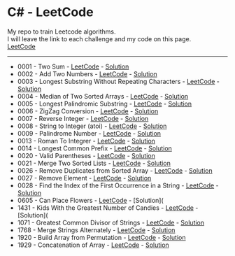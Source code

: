 # C# - LeetCode

My repo to train Leetcode algorithms.<br/>
I will leave the link to each challenge and my code on this page.<br/>
[LeetCode](https://leetcode.com/problemset)

---

- 0001 - Two Sum                                            - [LeetCode](https://leetcode.com/problems/two-sum/) - [Solution](https://github.com/Robert1802/LeetCode-CSharp/blob/master/Projects/0001_TwoSum/Program.cs)
- 0002 - Add Two Numbers                                    - [LeetCode](https://leetcode.com/problems/add-two-numbers/) - [Solution](https://github.com/Robert1802/LeetCode-CSharp/blob/master/Projects/0002_AddTwoNumbers/Program.cs)
- 0003 - Longest Substring Without Repeating Characters     - [LeetCode](https://leetcode.com/problems/longest-substring-without-repeating-characters/) - [Solution](https://github.com/Robert1802/LeetCode-CSharp/blob/master/Projects/0003_LongestSubstring/Program.cs)
- 0004 - Median of Two Sorted Arrays                        - [LeetCode](https://leetcode.com/problems/median-of-two-sorted-arrays/) - [Solution](https://github.com/Robert1802/LeetCode-CSharp/blob/master/Projects/0004_MedianOfTwoSortedArrays/Program.cs)
- 0005 - Longest Palindromic Substring                      - [LeetCode](https://leetcode.com/problems/longest-palindromic-substring/description/) - [Solution](https://github.com/Robert1802/LeetCode-CSharp/blob/master/Projects/0005_LongestPalindromicSubstring/Program.cs)
- 0006 - ZigZag Conversion                                  - [LeetCode](https://leetcode.com/problems/zigzag-conversion/) - [Solution](https://github.com/Robert1802/LeetCode-CSharp/blob/master/Projects/0006_ZigzagConversion/Program.cs)
- 0007 - Reverse Integer                                    - [LeetCode](https://leetcode.com/problems/reverse-integer) - [Solution](https://github.com/Robert1802/LeetCode-CSharp/blob/master/Projects/0007_ReverseInteger/Program.cs)
- 0008 - String to Integer (atoi)                           - [LeetCode](https://leetcode.com/problems/string-to-integer-atoi/) - [Solution](https://github.com/Robert1802/LeetCode-CSharp/blob/master/Projects/0008_StringToInteger/Program.cs)
- 0009 - Palindrome Number                                  - [LeetCode](https://leetcode.com/problems/palindrome-number/) - [Solution](https://github.com/Robert1802/LeetCode-CSharp/blob/master/Projects/0009_PalindromeNumber/Program.cs)
- 0013 - Roman To Integrer                                  - [LeetCode](https://leetcode.com/problems/roman-to-integer/) - [Solution](https://github.com/Robert1802/LeetCode-CSharp/blob/master/Projects/0013_RomanToInt/Program.cs)
- 0014 - Longest Common Prefix                              - [LeetCode](https://leetcode.com/problems/longest-common-prefix/) - [Solution](https://github.com/Robert1802/LeetCode-CSharp/blob/master/Projects/0014_LongestCommonPrefix/Program.cs)
- 0020 - Valid Parentheses                                  - [LeetCode](https://leetcode.com/problems/valid-parentheses/) - [Solution](https://github.com/Robert1802/LeetCode-CSharp/blob/master/Projects/0020_ValidParentheses/Program.cs)
- 0021 - Merge Two Sorted Lists                             - [LeetCode](https://leetcode.com/problems/merge-two-sorted-lists/) - [Solution](https://github.com/Robert1802/LeetCode-CSharp/blob/master/Projects/0021_MergeTwoSortedLists/Program.cs)
- 0026 - Remove Duplicates from Sorted Array                - [LeetCode](https://leetcode.com/problems/remove-duplicates-from-sorted-array/) - [Solution](https://github.com/Robert1802/LeetCode-CSharp/blob/master/Projects/0026_RemoveDuplicatesFromSortedArray/Program.cs)
- 0027 - Remove Element                                     - [LeetCode](https://leetcode.com/problems/remove-element/) - [Solution](https://github.com/Robert1802/LeetCode-CSharp/blob/master/Projects/0027_RemoveElement/Program.cs)
- 0028 - Find the Index of the First Occurrence in a String - [LeetCode](https://leetcode.com/problems/find-the-index-of-the-first-occurrence-in-a-string/) - [Solution](https://github.com/Robert1802/LeetCode-CSharp/blob/master/Projects/0028_StringIndex/Program.cs)
- 0605 - Can Place Flowers                                  - [LeetCode](https://leetcode.com/problems/can-place-flowers/) - [Solution](
- 1431 - Kids With the Greatest Number of Candies           - [LeetCode](https://leetcode.com/problems/kids-with-the-greatest-number-of-candies/) - [Solution](
- 1071 - Greatest Common Divisor of Strings                 - [LeetCode](https://leetcode.com/problems/greatest-common-divisor-of-strings/) - [Solution](https://github.com/Robert1802/LeetCode-CSharp/blob/master/Projects/1071_GreatestCommonDivisorOfStrings/Program.cs)
- 1768 - Merge Strings Alternately                          - [LeetCode](https://leetcode.com/problems/merge-strings-alternately/) - [Solution](https://github.com/Robert1802/LeetCode-CSharp/blob/master/Projects/1768_MergeStringsAlternately/Program.cs)
- 1920 - Build Array from Permutation                       - [LeetCode](https://leetcode.com/problems/build-array-from-permutation/) - [Solution](https://github.com/Robert1802/LeetCode-CSharp/blob/master/Projects/1920_BuildArrayFromPermutation/Program.cs)
- 1929 - Concatenation of Array                             - [LeetCode](https://leetcode.com/problems/concatenation-of-array/) - [Solution](https://github.com/Robert1802/LeetCode-CSharp/blob/master/Projects/1929_ConcatenationOfArray/Program.cs)